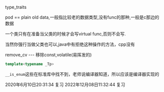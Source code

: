 type_traits

pod == plain old data,一般指比较老的数据类型,没有func的那种,一般是c那边的数据

一个类只有在准备当父类的时候才会写virtual func,否则不会写.

当然你强行当做父类也可以,java中有拒绝这种操作的方法，cpp没有


remove_cv --- 移除const,volatile(易挥发的)
```cpp
template<typename _Tp>


```


`__is_enum`这些在标准库中找不到，老师说编译器知道，所以应该是编译器实现的


2020年6月10日20:31:34 复习
2022年12月08日11:32:44 复习